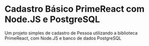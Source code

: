 # Cadastro Básico PrimeReact com Node.JS e PostgreSQL
Um projeto simples de cadastro de Pessoa utilizando a biblioteca PrimeReact, com Node.JS e banco de dados PostgreSQL
